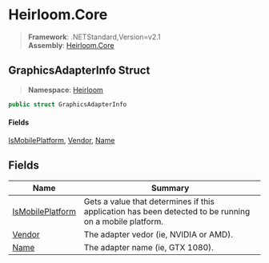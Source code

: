 # Heirloom.Core

> **Framework**: .NETStandard,Version=v2.1  
> **Assembly**: [Heirloom.Core][0]  

## GraphicsAdapterInfo Struct

> **Namespace**: [Heirloom][0]  

```cs
public struct GraphicsAdapterInfo
```

#### Fields

[IsMobilePlatform][1], [Vendor][2], [Name][3]

## Fields

| Name                  | Summary                                                                                                |
|-----------------------|--------------------------------------------------------------------------------------------------------|
| [IsMobilePlatform][1] | Gets a value that determines if this application has been detected to be running on a mobile platform. |
| [Vendor][2]           | The adapter vedor (ie, NVIDIA or AMD).                                                                 |
| [Name][3]             | The adapter name (ie, GTX 1080).                                                                       |

[0]: ../../Heirloom.Core.md
[1]: GraphicsAdapterInfo/IsMobilePlatform.md
[2]: GraphicsAdapterInfo/Vendor.md
[3]: GraphicsAdapterInfo/Name.md
